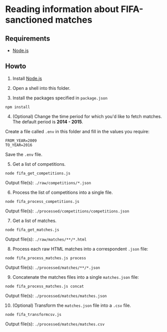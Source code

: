 # Reading information about FIFA-sanctioned matches

## Requirements

- [Node.js](https://nodejs.org/en/)

## Howto

1. Install [Node.js](https://nodejs.org/en/)

2. Open a shell into this folder.

3. Install the packages specified in `package.json`

`npm install`

4. (Optional) Change the time period for which you'd like to fetch matches. The default period is **2014 - 2015**.

Create a file called `.env` in this folder and fill in the values you require:

```
FROM_YEAR=2009
TO_YEAR=2016
```
Save the `.env` file.

5. Get a list of competitions.

`node fifa_get_competitions.js`

Output file(s): `./raw/competitions/*.json`

6. Process the list of competitions into a single file.

`node fifa_process_competitions.js`

Output file(s): `./processed/competitions/competitions.json`

7. Get a list of matches.

`node fifa_get_matches.js`

Output file(s): `./raw/matches/**/*.html`

8. Process each raw HTML matches into a correspondent `.json` file:

`node fifa_process_matches.js process`

Output file(s): `./processed/matches/**/*.json`

9. Concatenate the matches files into a single `matches.json` file:

`node fifa_process_matches.js concat`

Output file(s): `./processed/matches/matches.json`

10. (Optional) Transform the `matches.json` file into a `.csv` file.

`node fifa_transformcsv.js`

Output file(s): `./processed/matches/matches.csv`